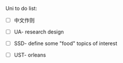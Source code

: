 Uni to do list:
- [ ] 中文作则
- [ ] UA- research design
- [ ] SSD- define some "food" topics of interest
- [ ] UST- orleans 

